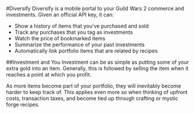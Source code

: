 #Diversify
Diversify is a mobile portal to your Guild Wars 2 commerce and investments. Given an official API key, it can:
* Show a history of items that you've purchased and sold
* Track any purchases that you tag as investments
* Watch the price of bookmarked items
* Summarize the performance of your past investments
* Automatically link portfolio items that are related by recipes

##Investment and You
Investment can be as simple as putting some of your extra gold into an item. Generally, this is followed by selling the item when it reaches a point at which you profit.

As more items become part of your portfolio, they will inevitably become harder to keep track of. This applies even more so when thinking of upfront costs, transaction taxes, and become tied up through crafting or mystic forge recipes.

